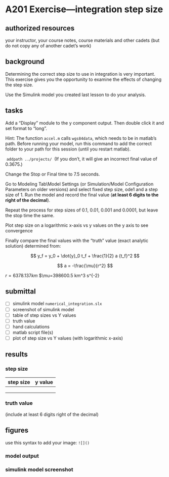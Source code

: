 # A201 Exercise—integration step size

## authorized resources

 your instructor, your course notes, course materials and other cadets (but do not copy any of another cadet’s work)

## background

Determining the correct step size to use in integration is very important. This exercise gives you the opportunity to examine the effects of changing the step size.  

Use the Simulink model you created last lesson to do your analysis. 

## tasks

Add a “Display” module to the y component output. Then double click it and set format to “long”.

Hint: The function `accel.m` calls `wgs84data`, which needs to be in matlab’s path. Before running your model, run this command to add the correct folder to your path for this session (until you restart matlab). 

​    `addpath ../projects/` 
​    (If you don’t, it will give an incorrect final value of 0.3675.)

Change the Stop or Final time to 7.5 seconds.

Go to Modeling Tab\Model Settings (or Simulation/Model Configuration Parameters on older versions) and select fixed step size, ode1 and a step size of 1. Run the model and record the final value (**at least 6 digits to the right of the decimal**).

Repeat the process for step sizes of  0.1, 0.01, 0.001 and 0.0001, but leave the stop time the same. 

Plot step size on a logarithmic x-axis vs y values on the y axis to see convergence

Finally compare the final values with the “truth” value (exact analytic solution) determined from:

$$
y_f = y_0 + \dot{y}_0 t_f + \frac{1}{2} a {t_f}^2
$$

$$
a = -\frac{\mu}{r^2}
$$

$r=6378.137 km$
$\mu=398600.5 km^3 s^{-2}

## submittal

- [ ] simulink model `numerical_integration.slx`
- [ ] screenshot of simulink model
- [ ] table of step sizes vs Y values
- [ ] truth value
- [ ] hand calculations 
- [ ] matlab script file(s)
- [ ] plot of step size vs Y values (with logarithmic x-axis)

## results

### step size

| step size | y value |
| --------- | ------- |
|           |         |
|           |         |
|           |         |

### truth value

(include at least 6 digits right of the decimal)

## figures

use this syntax to add your image: `![]()`

### model output

### simulink model screenshot
